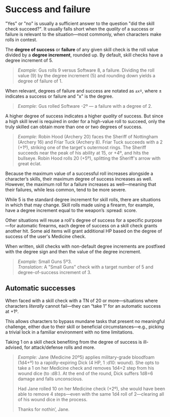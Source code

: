 # Success and failure

"Yes" or "no" is usually a sufficient answer to the question "did the skill check succeed?". It usually falls short when the _quality_ of a success or failure is relevant to the situation—most commonly, when characters make rolls in contest.

The **degree of success** or **failure** of any given skill check is the roll value divided by a **degree increment**, rounded up. By default, skill checks have a degree increment of 5.

> _Example:_ Gus rolls 9 versus Software 8, a failure. Dividing the roll value (9) by the degree increment (5) and rounding down yields a degree of failure of 1.

When relevant, degrees of failure and success are notated as `±xº`, where ± indicates a success or failure and "x" is the degree.

> _Example:_ Gus rolled Software -2º — a failure with a degree of 2.

A higher degree of success indicates a higher _quality_ of success. But since a high skill level is required in order for a high-value roll to succeed, only the truly skilled can obtain more than one or two degrees of success.

> _Example:_ Robin Hood (Archery 20) faces the Sheriff of Nottingham (Archery 16) and Friar Tuck (Archery 8). Friar Tuck succeeds with a 2 (+1º), striking one of the target's outermost rings. The Sheriff succeeds near the peak of his ability at 15, or +4º, and hits the bullseye. Robin Hood rolls 20 (+5º), splitting the Sheriff's arrow with great éclat.

Because the maximum value of a successful roll increases alongside a character’s skills, their maximum degree of success increases as well. However, the maximum roll for a failure increases as well—meaning that their failures, while less common, tend to be more severe.

While 5 is the standard degree increment for skill rolls, there are situations in which that may change. Skill rolls made using a firearm, for example, have a degree increment equal to the weapon’s :spread: score.

Other situations will reuse a roll's degree of success for a specific purpose—for automatic firearms, each degree of success on a skill check grants another hit. Some aid items will grant additional HP based on the degree of success of the user's Medicine check.

When written, skill checks with non-default degree increments are postfixed with the degree sign and then the value of the degree increment.

> _Example:_ Small Guns 5º3.  
> _Translation_: A "Small Guns" check with a target number of 5 and degree-of-success increment of 3.

## Automatic successes

When faced with a skill check with a TN of 20 or more—situations where characters _literally_ cannot fail—they can “take 1” for an automatic success at +1º.

This allows characters to bypass mundane tasks that present no meaningful challenge, either due to their skill or beneficial circumstances—e.g., picking a trivial lock in a familiar environment with no time limitations.

Taking 1 on a skill check benefiting from the degree of success is ill-advised, for attack/defense rolls and more.

> _Example:_ Jane (Medicine 20º5) applies military-grade bloodfoam (1d4+º) to a rapidly-expiring Dick (4 HP, 1 :d10: wound). She opts to take a 1 on her Medicine check and removes 1d4=2 step from his wound dice (to :d8:). At the end of the round, Dick suffers 1d8=6 damage and falls unconscious.
>
> Had Jane rolled 10 on her Medicine check (+2º), she would have been able to remove 4 steps—even with the same 1d4 roll of 2—clearing all of his wound dice in the process.
>
> Thanks for nothin’, Jane.
